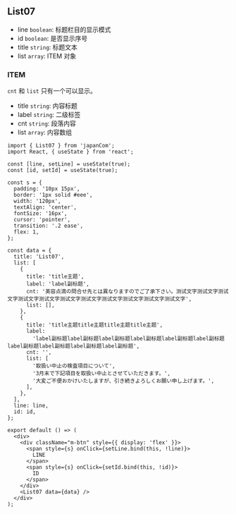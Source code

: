 ## List07

- line `boolean`: 标题栏目的显示模式
- id `boolean`: 是否显示序号
- title `string`: 标题文本
- list `array`: ITEM 对象

### ITEM

`cnt` 和 `list` 只有一个可以显示。

- title `string`: 内容标题
- label `string`: 二级标签
- cnt `string`: 段落内容
- list `array`: 内容数组

```tsx
import { List07 } from 'japanCom';
import React, { useState } from 'react';

const [line, setLine] = useState(true);
const [id, setId] = useState(true);

const s = {
  padding: '10px 15px',
  border: '1px solid #eee',
  width: '120px',
  textAlign: 'center',
  fontSize: '16px',
  cursor: 'pointer',
  transition: '.2 ease',
  flex: 1,
};

const data = {
  title: 'List07',
  list: [
    {
      title: 'title主题',
      label: 'label副标题',
      cnt: '美容点滴の問合せ先とは異なりますのでご了承下さい。测试文字测试文字测试文字测试文字测试文字测试文字测试文字测试文字测试文字测试文字测试文字',
      list: [],
    },
    {
      title: 'title主题title主题title主题title主题',
      label:
        'label副标题label副标题label副标题label副标题label副标题label副标题label副标题label副标题label副标题label副标题',
      cnt: '',
      list: [
        '取扱い中止の検査項目について',
        '3月末で下記項目を取扱い中止とさせていただきます。',
        '大変ご不便おかけいたしますが、引き続きよろしくお願い申し上げます。',
      ],
    },
  ],
  line: line,
  id: id,
};

export default () => (
  <div>
    <div className="m-btn" style={{ display: 'flex' }}>
      <span style={s} onClick={setLine.bind(this, !line)}>
        LINE
      </span>
      <span style={s} onClick={setId.bind(this, !id)}>
        ID
      </span>
    </div>
    <List07 data={data} />
  </div>
);
```
